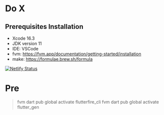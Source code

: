 # Do X

## Prerequisites Installation

- Xcode 16.3
- JDK version 11
- IDE: VSCode
- fvm: https://fvm.app/documentation/getting-started/installation
- make: https://formulae.brew.sh/formula

[![Netlify Status](https://api.netlify.com/api/v1/badges/bbdc9c84-6a3c-4f4c-ac12-d63ad0132147/deploy-status)](https://app.netlify.com/sites/do-x/deploys)

# Pre
> fvm dart pub global activate flutterfire_cli
> fvm dart pub global activate flutter_gen
